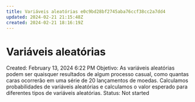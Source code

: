 ```yaml
---
title: Variáveis aleatórias e0c9bd28bf2745aba76ccf38cc2a7dd4
updated: 2024-02-21 21:15:48Z
created: 2024-02-21 18:16:19Z
---
```


# Variáveis aleatórias

Created: February 13, 2024 6:22 PM
Objetivo: As variáveis aleatórias podem ser quaisquer resultados de algum processo casual, como quantas caras ocorrerão em uma série de 20 lançamentos de moedas. Calculamos probabilidades de variáveis aleatórias e calculamos o valor esperado para diferentes tipos de variáveis aleatórias.
Status: Not started